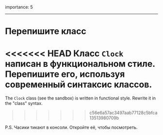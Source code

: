 importance: 5

---

# Перепишите класс

<<<<<<< HEAD
Класс `Clock` написан в функциональном стиле. Перепишите его, используя современный синтаксис классов.
=======
The `Clock` class (see the sandbox) is written in functional style. Rewrite it in the "class" syntax.
>>>>>>> c56e6a57ac3497aab77128c5bfca13513980709b

P.S. Часики тикают в консоли. Откройте её, чтобы посмотреть.
